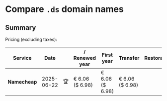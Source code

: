 # Compare `.ds` domain names

## Summary

Pricing (excluding taxes):

| Service | Date |  | / Renewed year | First year | Transfer | Restoration |
|--|--|--|--|--|--|--|
| **Namecheap** | 2025-06-22 | 🏆 | € 6.06<br>($ 6.98) | € 6.06<br>($ 6.98) | € 6.06<br>($ 6.98) |  |
